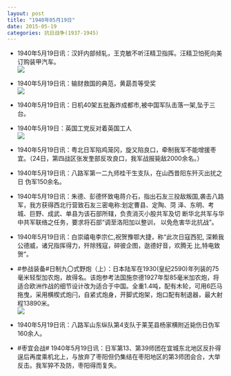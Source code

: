 ```yaml
---
layout: post
title: "1940年05月19日"
date: 2015-05-19
categories: 抗日战争(1937-1945)
---
```


<meta name="referrer" content="no-referrer" />

- 1940年5月19日讯：汉奸内部倾轧，王克敏不听汪精卫指挥。汪精卫怕死向美订购装甲汽车。 <br/><img src="https://ww1.sinaimg.cn/large/aca367d8jw1es9xauisrcj20dk0cbq4d.jpg" />

- 1940年5月19日讯：输财救国的典范，黄勗吾等受奖 <br/><img src="https://ww2.sinaimg.cn/large/aca367d8jw1es9vl5als6j20950c5js9.jpg" />

- 1940年5月19日讯：日机40架五批轰炸成都市,被中国军队击落一架,坠于三台。 

- 1940年5月19日：英国工党反对着英国工人 <br/><img src="https://ww4.sinaimg.cn/large/aca367d8jw1es9tun4z9cj20j50dxmzw.jpg" />

- 1940年5月19日讯：粤北日军陷鸡笼冈，旋又陷良口，牵制我军不能增援枣宜。（24日，第四战区张发奎部反攻良口，我军战报毙敌2000余名。）  

- 1940年5月19日讯：八路军第一二九师桂干生支队，在山西昔阳东歼灭出扰之日 伪军150余名。 

- 1940年5月19日讯：朱德、彭德怀致电蒋介石，指出石友三投敌叛国,袭击八路军，我方获得西北行营致石友三密电称:划定曹县、定陶、菏 泽、东明、考城、巨野、成武、单县为该石部所辖，负责消灭小股共军及切 断华北共军与华中共军联络之任务，要求将石部“调至洛阳加以整训， 以免危害华北抗战”。 

- 1940年5月19日讯：白崇禧电李宗仁,祝贺豫鄂大捷，称“此次日寇西犯, 深赖我公德威，诸兄指挥得力，歼除残寇，碎彼企图，逖德好音，欢腾无 比,特电致贺”。 

- #参战装备#日制九〇式野炮（上）：日本陆军在1930(皇纪2590)年列装的75毫米轻型加农炮，故得名。该炮参考法国施奈德1927年型85毫米加农炮，将适合欧洲作战的细节设计改为适合于中国。全重1.4吨，配有木轮，可用6匹马拖曳，采用横楔式炮闩，自紧式炮身，开脚式炮架，炮口配有制退器，最大射程13890米。 <br/><img src="https://ww2.sinaimg.cn/large/aca367d8jw1es9bxmy4uqj20cf0gv0wl.jpg" />

- 1940年5月19日讯：八路军山东纵队第4支队于莱芜县杨家横附近毙伤日伪军160余人。 

- #枣宜会战# 1940年5月19日讯：日军第13、第39师团在宜城东北地区反扑得逞后再度乘机北上，与放弃了枣阳但仍集结在枣阳地区的第3师团会合，大举反击。我军猝不及防，枣阳得而复失。 

